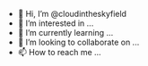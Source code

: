 - 👋 Hi, I’m @cloudintheskyfield
- 👀 I’m interested in ...
- 🌱 I’m currently learning ...
- 💞️ I’m looking to collaborate on ...
- 📫 How to reach me ...

<!---
cloudintheskyfield/cloudintheskyfield is a ✨ special ✨ repository because its `README.md` (this file) appears on your GitHub profile.
You can click the Preview link to take a look at your changes.
--->
